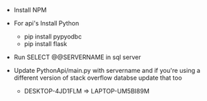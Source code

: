 


* Install NPM
* For api's Install Python
    * pip install pypyodbc
    * pip install flask

* Run SELECT @@SERVERNAME in sql server
* Update PythonApi/main.py with servername and if you're using a different version of stack overflow databse update that too
    * DESKTOP-4JD1FLM => LAPTOP-UM5BI89M

